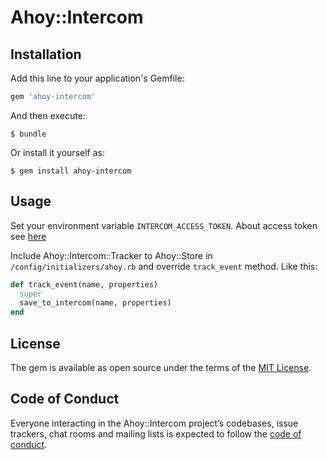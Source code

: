 # Ahoy::Intercom

## Installation

Add this line to your application's Gemfile:

```ruby
gem 'ahoy-intercom'
```

And then execute:

    $ bundle

Or install it yourself as:

    $ gem install ahoy-intercom

## Usage

Set your environment variable `INTERCOM_ACCESS_TOKEN`.
About access token see [here](https://developers.intercom.com/docs/personal-access-tokens)

Include Ahoy::Intercom::Tracker to Ahoy::Store in `/config/initializers/ahoy.rb`
and override `track_event` method.
Like this:
```ruby
def track_event(name, properties)
  super
  save_to_intercom(name, properties)
end
```


## License

The gem is available as open source under the terms of the [MIT License](http://opensource.org/licenses/MIT).

## Code of Conduct

Everyone interacting in the Ahoy::Intercom project’s codebases, issue trackers, chat rooms and mailing lists is expected to follow the [code of conduct](https://github.com/[USERNAME]/ahoy-intercom/blob/master/CODE_OF_CONDUCT.md).
